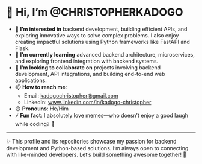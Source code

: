 # 👋 Hi, I’m @CHRISTOPHERKADOGO

- 👀 **I’m interested in** backend development, building efficient APIs, and exploring innovative ways to solve complex problems. I also enjoy creating impactful solutions using Python frameworks like FastAPI and Flask.  
- 🌱 **I’m currently learning** advanced backend architecture, microservices, and exploring frontend integration with backend systems.  
- 💞️ **I’m looking to collaborate on** projects involving backend development, API integrations, and building end-to-end web applications.  
- 📫 **How to reach me**:  
  - Email: kadogochristopher@gmail.com  
  - LinkedIn: www.linkedin.com/in/kadogo-christopher 
- 😄 **Pronouns**: He/Him  
- ⚡ **Fun fact**: I absolutely love memes—who doesn’t enjoy a good laugh while coding? 🚀  

---

✨ This profile and its repositories showcase my passion for backend development and Python-based solutions. I’m always open to connecting with like-minded developers. Let’s build something awesome together! 🎉

